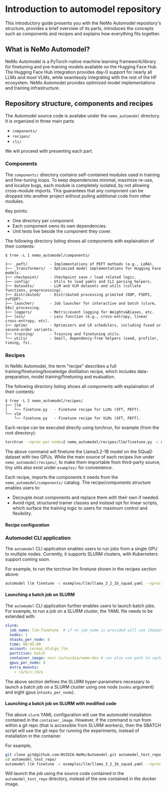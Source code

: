 # Introduction to automodel repository

This introductory guide presents you with the NeMo Automodel repository's structure, provides a brief
overview of its parts, introduces the concepts such as components and recipes and explains how everything fits together.

## What is NeMo Automodel?
NeMo Automodel is a PyTorch-native machine learning framework/library for finetuning and pre-training models available on the Hugging Face Hub. The Hugging Face Hub integration provides day-0 support for nearly all LLMs and most VLMs, while seamlessly integrating with the rest of the HF ecosystem. NeMo Automodel provides optimized model implementations and training infrastructure.


## Repository structure, components and recipes
The Automodel source code is availabe under the `nemo_automodel` directory. It is organized in three main parts:
- `components/`
- `recipes/`
- `cli/`

We will proceed with presenting each part.

### Components
The `components/` directory contains self-contained modules used in training and fine-tuning loops.
To keep dependencies minimal, maximize re-use, and localize bugs, each module is completely isolated,
by not allowing cross-module imports. This guarantees that any component can be dropped into another project without pulling additional code from other modules.

Key points:
- One directory per component.
- Each component owns its own dependencies.
- Unit tests live beside the component they cover.

The following directory listing shows all components with explaination of their contents:
```
$ tree -L 1 nemo_automodel/components/

├── _peft/          - Implementations of PEFT methods (e.g., LoRA).
├── _transformers/  - Optimized model implementations for Hugging Face models.
├── checkpoint/     - Checkpoint save / load related logic.
├── config/         - Utils to load yamls and CLI parsing helpers.
├── datasets/       - LLM and VLM datasets and utils (collate functions, preprocessing).
├── distributed/    - Distributed processing primited (DDP, FSDP2, nvFSDP).
├── launcher/       - Job launcher for interactive and batch (slurm, k8s) processing.
├── loggers/        - Metric/event logging for Weights&Biases, etc.
├── loss/           - Loss function (e.g., cross-entropy, linear cross-entropy, etc).
├── optim/          - Optimizers and LR schedulers, including fused or second-order variants.
├── training/       - Training and finetuning utils.
└── utils/          - Small, dependency-free helpers (seed, profiler, timing, fs).
```

### Recipes
In NeMo Automodel, the term "recipe" describes a full training/finetuning/knowledge distillation recipe,
which includes data-preparation, model training/finetuning and evaluation.

The following directory listing shows all components with explaination of their contents:
```
$ tree -L 2 nemo_automodel/recipes/
├── llm
│   └── finetune.py   - Finetune recipe for LLMs (SFT, PEFT).
└── vlm
    └── finetune.py   - Finetune recipe for VLMs (SFT, PEFT).
```

Each recipe can be executed directly using torchrun, for example (from the root directory):
```bash
torchrun --nproc-per-node=2 nemo_automodel/recipes/llm/finetune.py -c examples/llm/llama_3_2_1b_squad.yaml
```

The above command will finetune the Llama3.2-1B model on the SQuaD dataset with two GPUs.
While the main source of each recipes live under `nemo_automodel/recipes/`,
to make them importable from third-party source, tiny utils also exist under `examples/` for convenience.

Each recipe, imports the components it needs from the `nemo_automodel/components/` catalog.
The recipe/components structure enables users to:
- Decouple most components and replace them with their own if needed.
- Avoid rigid, structured trainer classes and instead opt for linear scripts, which surface the training logic to users for maximum control and flexibility.

<!-- For an in-depth explanation of the LLM recipe please also see the [LLM recipe deep-dive guide](docs/llm_recipe_deep_dive.md). -->

#### Recipe configuration


### Automodel CLI application
The `automodel` CLI application enables users to run jobs from a single GPU to multiple nodes.
Currently, it supports SLURM clusters, with Kuberneters support coming soon.

For example, to run the torchrun llm finetune shown in the recipes section above:
```bash
automodel llm finetune -c examples/llm/llama_3_2_1b_squad.yaml --nproc-per-node=2
```

#### Launching a batch job on SLURM

The `automodel` CLI application further enables users to launch batch jobs. For example, to run
a job on a SLURM cluster, the YAML file needs to be extended with:
```yaml
slurm:
  job_name: llm-finetune  # if no job_name is provided will use {domain}_{command} from invocation
  nodes: 1
  ntasks_per_node: 8
  time: 00:05:00
  account: coreai_dlalgo_llm
  partition: batch
  container_image: nvcr.io/nvidia/nemo:dev # can also use path to sqsh, e.g.: /foo/bar/image.sqsh
  gpus_per_node: 8
  extra_mounts:
    - /a/b/c:/d/e
```
The above section defines the SLURM hyper-parameters necessary to launch a batch job on a SLURM
cluster using one node (`nodes` argument) and eight gpus (`ntasks_per_node`).

#### Launching a batch job on SLURM with modified code

The above `slurm` YAML configuration will use the automodel installation contained in the `container_image`.
However, if the command is run from within a git repo (that is accessible from SLURM workers), then
the SBATCH script will use the git repo for running the experiments, instead of installation in the container.

For example,
```bash
git clone git@github.com:NVIDIA-NeMo/Automodel.git automodel_test_repo
cd automodel_test_repo/
automodel llm finetune -c examples/llm/llama_3_2_1b_squad.yaml --nproc-per-node=2
```

Will launch the job using the source code contained in the `automodel_test_repo` directory, instead
of the one contained in the docker image.
<!-- The [Automodel CLI guide](docs/automodel_cli.md) provides an in-depth explanation of the automodel util. -->
